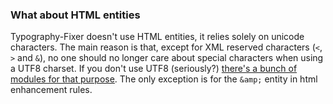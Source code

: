 ### What about HTML entities

Typography-Fixer doesn't use HTML entities, it relies solely on unicode characters. The main reason is that, except for XML reserved characters (`<`, `>` and `&`), no one should no longer care about special characters when using a UTF8 charset. If you don't use UTF8 (seriously?) [there's a bunch of modules for that purpose](https://www.npmjs.com/search?q=html+entities).
The only exception is for the `&amp;` entity in html enhancement rules.
